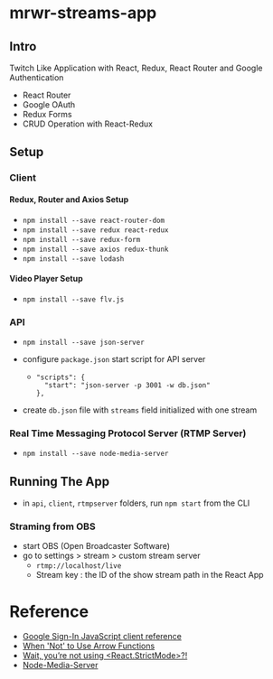 # mrwr-streams-app

## Intro

Twitch Like Application with React, Redux, React Router and Google Authentication

- React Router
- Google OAuth
- Redux Forms
- CRUD Operation with React-Redux

## Setup

### Client 

#### Redux, Router and Axios Setup
- `npm install --save react-router-dom`
- `npm install --save redux react-redux`
- `npm install --save redux-form`
- `npm install --save axios redux-thunk`
- `npm install --save lodash`

#### Video Player Setup
- `npm install --save flv.js`

### API
- `npm install --save json-server`

- configure `package.json` start script for API server
  - ```
    "scripts": {
      "start": "json-server -p 3001 -w db.json"
    },
    ```

- create `db.json` file with `streams` field initialized with one stream

### Real Time Messaging Protocol Server (RTMP Server)
- `npm install --save node-media-server`

## Running The App

- in `api`, `client`, `rtmpserver` folders, run `npm start` from the CLI 

### Straming from OBS

- start OBS (Open Broadcaster Software)
- go to settings > stream > custom stream server  
  - `rtmp://localhost/live` 
  - Stream key : the ID of the show stream path in the React App 

# Reference

- [Google Sign-In JavaScript client reference](https://developers.google.com/identity/sign-in/web/reference)
- [When 'Not' to Use Arrow Functions](https://dmitripavlutin.com/when-not-to-use-arrow-functions-in-javascript/)
- [Wait, you’re not using <React.StrictMode>?!](https://medium.com/nmc-techblog/wait-youre-not-using-react-strictmode-a9713927a33b)
- [Node-Media-Server](https://github.com/illuspas/Node-Media-Server#npm-version-recommended)